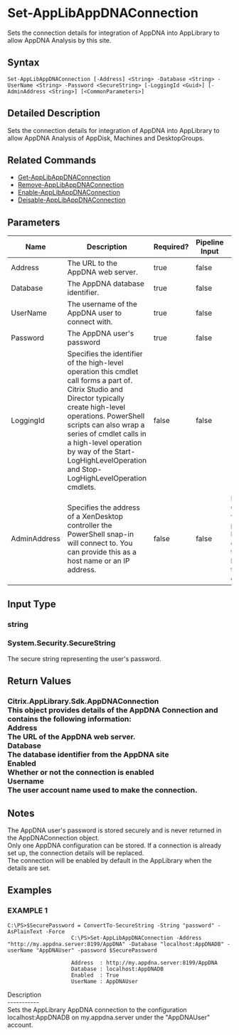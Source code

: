 ﻿# Set-AppLibAppDNAConnection

   Sets the connection details for integration of AppDNA into AppLibrary to allow AppDNA Analysis by this site.

## Syntax
```
Set-AppLibAppDNAConnection [-Address] <String> -Database <String> -UserName <String> -Password <SecureString> [-LoggingId <Guid>] [-AdminAddress <String>] [<CommonParameters>]
```

## Detailed Description
   Sets the connection details for integration of AppDNA into AppLibrary to allow AppDNA Analysis of AppDisk, Machines and DesktopGroups.

## Related Commands
  * [Get-AppLibAppDNAConnection](Get-AppLibAppDNAConnection.html)
  * [Remove-AppLibAppDNAConnection](Remove-AppLibAppDNAConnection.html)
  * [Enable-AppLibAppDNAConnection](Enable-AppLibAppDNAConnection.html)
  * [Deisable-AppLibAppDNAConnection](Deisable-AppLibAppDNAConnection.html)
## Parameters

| Name   | Description | Required? | Pipeline Input | Default Value |
| --- | --- | --- | --- | --- |
| Address | The URL to the AppDNA web server. | true | false |  |
| Database | The AppDNA database identifier. | true | false |  |
| UserName | The username of the AppDNA user to connect with. | true | false |  |
| Password | The AppDNA user's password | true | false |  |
| LoggingId | Specifies the identifier of the high-level operation this cmdlet call forms a part of. Citrix Studio and Director typically create high-level operations. PowerShell scripts can also wrap a series of cmdlet calls in a high-level operation by way of the Start-LogHighLevelOperation and Stop-LogHighLevelOperation cmdlets. | false | false |  |
| AdminAddress | Specifies the address of a XenDesktop controller the PowerShell snap-in will connect to. You can provide this as a host name or an IP address. | false | false | Localhost. Once a value is provided by any cmdlet, this value becomes the default. |

## Input Type
### string
   ### System.Security.SecureString
   The secure string representing the user's password.
## Return Values
### Citrix.AppLibrary.Sdk.AppDNAConnection<br>                    This object provides details of the AppDNA Connection and contains the following information:<br>                    Address <string><br>                    The URL of the AppDNA web server.<br>                    Database <string><br>                    The database identifier from the AppDNA site<br>                    Enabled <bool><br>                    Whether or not the connection is enabled<br>                    Username <string><br>                    The user account name used to make the connection.
   ## Notes
   The AppDNA user's password is stored securely and is never returned in the AppDNAConnection object.<br>    Only one AppDNA configuration can be stored. If a connection is already set up, the connection details will be replaced.<br>    The connection will be enabled by default in the AppLibrary when the details are set.
## Examples

### EXAMPLE 1
```
C:\PS>$SecurePassword = ConvertTo-SecureString -String "password" -AsPlainText -Force
                    C:\PS>Set-AppLibAppDNAConnection -Address "http://my.appdna.server:8199/AppDNA" -Database "localhost:AppDNADB" -userName "AppDNAUser" -password $SecurePassword

                    Address  : http://my.appdna.server:8199/AppDNA
                    Database : localhost:AppDNADB
                    Enabled  : True
                    UserName : AppDNAUser
```
   Description<br>-----------<br>Sets the AppLibrary AppDNA connection to the configuration localhost:AppDNADB on my.appdna.server under the "AppDNAUser" account.
